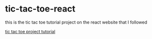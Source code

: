 # tic-tac-toe-react

this is the tic tac toe tutorial project on the react website that I followed

[tic tac toe project tutorial](https://react.dev/learn/tutorial-tic-tac-toe#setup-for-the-tutorial)
